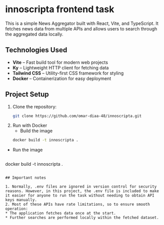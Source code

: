 # innoscripta frontend task

This is a simple News Aggregator built with React, Vite, and TypeScript. It fetches news data from multiple APIs and allows users to search through the aggregated data locally.

## Technologies Used

- **Vite** – Fast build tool for modern web projects
- **Ky** – Lightweight HTTP client for fetching data
- **Tailwind CSS** – Utility-first CSS framework for styling
- **Docker** – Containerization for easy deployment

## Project Setup

1. Clone the repository:
   ```sh
   git clone https://github.com/omar-diaa-48/innoscripta.git
   ```
2. Run with Docker
   * Build the image
    ```sh
   docker build -t innoscripta .
   ```
  * Run the image
    ```sh
   docker build -t innoscripta .
   ```

## Important notes

1. Normally, .env files are ignored in version control for security reasons. However, in this project, the .env file is included to make it easier for anyone to run the task without needing to obtain API keys manually.
2. Most of these APIs have rate limitations, so to ensure smooth operation:
  * The application fetches data once at the start.
  * Further searches are performed locally within the fetched dataset.
